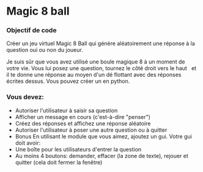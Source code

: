 # Magic 8 ball

### Objectif de code

Créer un jeu virtuel Magic 8 Ball qui génère aléatoirement une réponse à la question oui ou non du joueur.

Je suis sûr que vous avez utilisé une boule magique 8 à un moment de votre vie. Vous lui posez une question, tournez le côté droit vers le haut
  et il te donne une réponse au moyen d'un dé flottant avec des réponses écrites dessus. Vous pouvez créer un en python. 
 
 ### Vous devez:
 
- Autoriser l'utilisateur à saisir sa question
 
- Afficher un message en cours (c'est-à-dire "penser")
 
- Créez des réponses et affichez une réponse aléatoire
 
- Autoriser l'utilisateur à poser une autre question ou à quitter
 
- Bonus En utilisant le module que vous aimez, ajoutez un gui. Votre gui doit avoir:
 
- Une boîte pour les utilisateurs d'entrer la question
 
- Au moins 4 boutons: demander, effacer (la zone de texte), rejouer et quitter (cela doit fermer la fenêtre)

